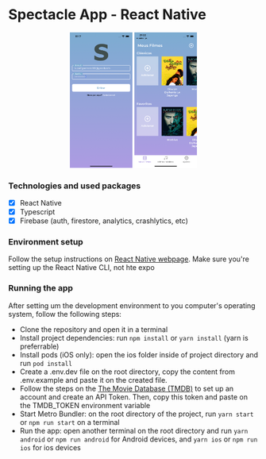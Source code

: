 # Spectacle App - React Native

<div align="center">
  <img src="./screenshots/screenshot_1.png" width="25%" height="25%" alt="print-app">
  <img src="./screenshots/screenshot_2.png" width="25%" height="25%" alt="print-app">
</div>

### Technologies and used packages

- [x] React Native
- [x] Typescript
- [x] Firebase (auth, firestore, analytics, crashlytics, etc)
  <!-- - [x] Redux Toolkit -->
  <!-- - [x] Redux Persist -->

### Environment setup

Follow the setup instructions on [React Native webpage](https://reactnative.dev/docs/environment-setup). Make sure you're setting up the React Native CLI, not hte expo

### Running the app

After setting um the development environment to you computer's operating system, follow the following steps:

- Clone the repository and open it in a terminal
- Install project dependencies: run `npm install` or `yarn install` (yarn is preferrable)
- Install pods (iOS only): open the ios folder inside of project directory and run `pod install`
- Create a .env.dev file on the root directory, copy the content from .env.example and paste it on the created file.
- Follow the steps on the [The Movie Database (TMDB)](https://developers.themoviedb.org/3/getting-started/introduction) to set up an account and create an API Token. Then, copy this token and paste on the TMDB_TOKEN environment variable
- Start Metro Bundler: on the root directory of the project, run `yarn start` or `npm run start` on a terminal
- Run the app: open another terminal on the root directory and run `yarn android` or `npm run android` for Android devices, and `yarn ios` or `npm run ios` for ios devices
